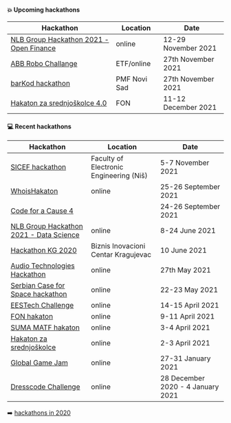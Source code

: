 #### :boom: Upcoming hackathons

| Hackathon | Location | Date |
| --------- | -------- | ---- |
| [NLB Group Hackathon 2021 - Open Finance](https://www.nlb.si/hackathon-2021-open-finance) | online | 12-29 November 2021 |
| [ABB Robo Challange](https://brandnewengineers.rs/) | ETF/online | 27th November 2021 |
| [barKod hackathon](https://bar-kod.rs/) | PMF Novi Sad | 27th November 2021 |
| [Hakaton za srednjoškolce 4.0](https://hzs.fonis.rs/4.0/#/) | FON | 11-12 December 2021 |

#### :computer: Recent hackathons

| Hackathon | Location | Date |
| --------- | -------- | ---- |
| [SICEF hackathon](https://hakaton.sicef.info/) | Faculty of Electronic Engineering (Niš) | 5-7 November 2021 |
| [WhoisHakaton](https://whoishakaton.rs/) | online | 25-26 September 2021 |
| [Code for a Cause 4](https://www.vegait.rs/media-center/news/code-for-a-cause-4-help-non-profit-organisations-digitalise) | | 24-26 September 2021 |
| [NLB Group Hackathon 2021 - Data Science](https://www.nlb.si/hackathon-2021-data-science) | online | 8-24 June 2021 |
| [Hackathon KG 2020](https://docs.google.com/forms/d/16Why9Wi-9IG9hUvsSwvSu0Y-WIj0t9jlcRw1WMUNU6I/viewform) | Biznis Inovacioni Centar Kragujevac | 10 June 2021 |
| [Audio Technologies Hackathon](https://westernbalkanstartups.net/summer-audio) | online | 27th May 2021 |
| [Serbian Case for Space hackathon](http://serbiancaseforspace.com/#/rgz-hackathon-2021) | online | 22-23 May 2021 |
| [EESTech Challenge](https://eestechchallenge.eestec.net/#/) | online | 14-15 April 2021 |
| [FON hakaton](https://hakaton.fonis.rs/2021/#/) | online | 9-11 April 2021 |
| [SUMA MATF hakaton](https://sumamatf.rs/hakaton) | online | 3-4 April 2021 |
| [Hakaton za srednjoškolce](https://hzs.fonis.rs/2021/#/) | online | 2-3 April 2021 |
| [Global Game Jam](https://www.metropolitan.ac.rs/online-global-game-jam-2021/) | online | 27-31 January 2021 |
| [Dresscode Challenge](https://www.instagram.com/p/CJRcCAwnYxA/) | online | 28 December 2020 - 4 January 2021 |

:arrow_right: [hackathons in 2020](2020.md)

